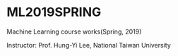 # ML2019SPRING
Machine Learning course works(Spring, 2019)

Instructor: Prof. Hung-Yi Lee, National Taiwan University
